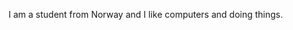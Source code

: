 I am a student from Norway and I like computers and doing things. 

<!---
eskfr0/eskfr0 is a ✨ special ✨ repository because its `README.md` (this file) appears on your GitHub profile.
You can click the Preview link to take a look at your changes.
--->

